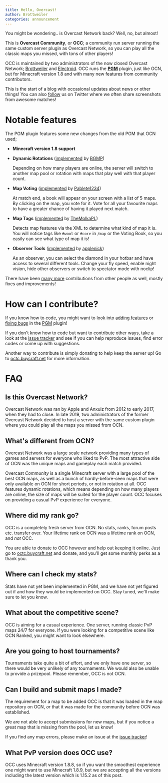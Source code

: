 ```yaml
---
title: Hello, Overcast!
author: Brottweiler
categories: announcement
---
```


You might be wondering.. is Overcast Network back? Well, no, but almost!

This is **Overcast Community**, or **OCC**; a community run server running the same custom server plugin as Overcast Network, so you can play all the classic maps you missed, with tons of other players!

OCC is maintained by two administrators of the now closed Overcast Network; [Brottweiler](https://github.com/Brottweiler) and [Electroid](https://github.com/Electroid). OCC runs the **[PGM](https://github.com/Electroid/PGM)** plugin, just like OCN, but for Minecraft version 1.8 and with many new features from community contributors.

This is the start of a blog with occasional updates about news or other things! You can also [follow](https://twitter.com/OvercastPGM) us on Twitter where we often share screenshots from awesome matches!

# Notable features

The PGM plugin features some new changes from the old PGM that OCN used;

- **Minecraft version 1.8 support**
- **Dynamic Rotations** ([implemented](https://github.com/Electroid/PGM/pull/114) by [BGMP](https://github.com/BGMP))

  Depending on how many players are online, the server will switch to another map pool or rotation with maps that play well with that player count.
- **Map Voting** ([implemented](https://github.com/Electroid/PGM/pull/143) by [Pablete1234](https://github.com/Pablete1234))

  At match end, a book will appear on your screen with a list of 5 maps. By clicking on the map, you vote for it. Vote for all your favourite maps to have a greater chance of having it played next match.
- **Map Tags** ([implemented](https://github.com/Electroid/PGM/pull/172) by [TheMolkaPL](https://github.com/TheMolkaPL))

  Detects map features via the XML to determine what kind of map it is. You will notice tags like `#wool` or `#core` in `/map` or the Voting Book, so you easily can see what type of map it is!
- **Observer Tools** ([implemented](https://github.com/Electroid/PGM/pull/260) by [applenick](https://github.com/applenick))

  As an observer, you can select the diamond in your hotbar and have access to several different tools. Change your fly speed, enable night vision, hide other observers or switch to spectator mode with noclip! 

There have been [many more](https://github.com/Electroid/PGM/graphs/contributors) contributions from other people as well, mostly fixes and improvements!

# How can I contribute?

If you know how to code, you might want to look into [adding features](https://github.com/Electroid/PGM/issues?q=is%3Aopen+is%3Aissue+label%3Afeature) or [fixing bugs](https://github.com/Electroid/PGM/issues?q=is%3Aopen+is%3Aissue+label%3Abug) in the [PGM](https://github.com/Electroid/PGM) plugin!

If you don't know how to code but want to contribute other ways, take a look at the [issue tracker](https://github.com/Electroid/PGM/issues) and see if you can help reproduce issues, find error codes or come up with suggestions.

Another way to contribute is simply donating to help keep the server up! Go to [octc.buycraft.net](https://octc.buycraft.net/) for more information.

# FAQ

## Is this Overcast Network?

Overcast Network was ran by Apple and Anxuiz from 2012 to early 2017, when they had to close. In late 2019, two administrators of the former Overcast Network decided to host a server with the same custom plugin where you could play all the maps you missed from OCN.

## What's different from OCN?

Overcast Network was a large scale network providing many types of games and servers for everyone who liked to PvP. The most attractive side of OCN was the unique maps and gameplay each match provided.

Overcast *Community* is a single Minecraft server with a large pool of the best OCN maps, as well as a bunch of hardly-before-seen maps that were only available on OCN for short periods, or not in rotation at all. OCC features dynamic rotations, which means depending on how many players are online, the size of maps will be suited for the player count. OCC focuses on providing a casual PvP experience for everyone.

## Where did my rank go?

OCC is a completely fresh server from OCN. No stats, ranks, forum posts etc. transfer over. Your lifetime rank on OCN was a lifetime rank on OCN, and *not* OCC.

You are able to donate to OCC however and help out keeping it online. Just go to [octc.buycraft.net](https://octc.buycraft.net/) and donate, and you'll get some monthly perks as a thank you.

## Where can I check my stats?

Stats have not yet been implemented in PGM, and we have not yet figured out if and how they would be implemented on OCC. Stay tuned, we'll make sure to let you know.

## What about the competitive scene?

OCC is aiming for a casual experience. One server, running classic PvP maps 24/7 for everyone. If you were looking for a competitive scene like OCN Ranked, you might want to look elsewhere.

## Are you going to host tournaments?

Tournaments take quite a bit of effort, and we only have one server, so there would be very unlikely of any tournaments. We would also be unable to provide a prizepool. Please remember, OCC is not OCN.

## Can I build and submit maps I made?

The requirement for a map to be added OCC is that it was loaded in the map repository on OCN, *or* that it was made for the community before OCN was established.

We are not able to accept submissions for new maps, but if you notice a great map that is missing from the pool, let us know!

If you find any map errors, please make an issue at the [issue tracker](https://github.com/OvercastCommunity/maps/issues)!

## What PvP version does OCC use?

OCC uses Minecraft version 1.8.8, so if you want the smoothest experience one might want to use Minecraft 1.8.9, but we are accepting all the versions including the latest version which is 1.15.2 as of this post.
